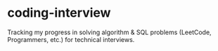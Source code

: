 # coding-interview
Tracking my progress in solving algorithm &amp; SQL problems (LeetCode, Programmers, etc.) for technical interviews.
